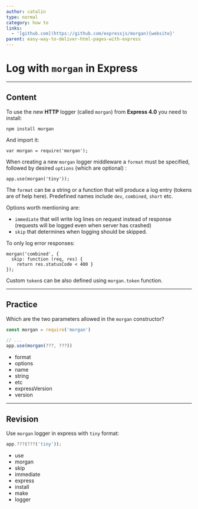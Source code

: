 ```yaml
---
author: catalin
type: normal
category: how to
links:
  - '[github.com](https://github.com/expressjs/morgan){website}'
parent: easy-way-to-deliver-html-pages-with-express
---
```


# Log with `morgan` in **Express**


---

## Content

To use the new **HTTP** logger (called `morgan`) from **Express 4.0** you need to install:

```plain-text
npm install morgan
```

And import it:

```plain-text
var morgan = require('morgan');
```

When creating a new `morgan` logger middleware a `format` must be specified, followed by desired `options` (which are optional) :

```plain-text
app.use(morgan('tiny'));
```

The `format` can be a string or a function that will produce a log entry (tokens are of help here). Predefined names include `dev`, `combined`, `short` etc.

Options worth mentioning are:

- `immediate` that will write log lines on request instead of response (requests will be logged even when server has crashed)
- `skip` that determines when logging should be skipped.

To only log error responses:

```plain-text
morgan('combined', {
  skip: function (req, res) {
    return res.statusCode < 400 }
});
```

Custom `token`s can be also defined using `morgan.token` function.


---

## Practice

Which are the two parameters allowed in the `morgan` constructor?

```javascript
const morgan = require('morgan')

// ...
app.use(morgan(???, ???))
```

- format
- options
- name
- string
- etc
- expressVersion
- version


---

## Revision

Use `morgan` logger in express with `tiny` format:

```javascript
app.???(???('tiny'));
```

- use
- morgan
- skip
- immediate
- express
- install
- make
- logger
 
